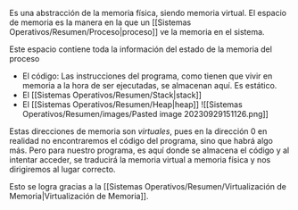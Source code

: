 Es una abstracción de la memoria física, siendo memoria virtual. El espacio de memoria es la manera en la que un [[Sistemas Operativos/Resumen/Proceso|proceso]] ve la memoria en el sistema.

Este espacio contiene toda la información del estado de la memoria del proceso

- El código: Las instrucciones del programa, como tienen que vivir en memoria a la hora de ser ejecutadas, se almacenan aquí. Es estático.
- El [[Sistemas Operativos/Resumen/Stack|stack]]
- El [[Sistemas Operativos/Resumen/Heap|heap]]
![[Sistemas Operativos/Resumen/images/Pasted image 20230929151126.png]]

Estas direcciones de memoria son *virtuales*, pues en la dirección 0 en realidad no encontraremos el código del programa, sino que habrá algo más. Pero para nuestro programa, es aquí donde se almacena el código y al intentar acceder, se traducirá la memoria virtual a memoria física y nos dirigiremos al lugar correcto.

Esto se logra gracias a la [[Sistemas Operativos/Resumen/Virtualización de Memoria|Virtualización de Memoria]]. 